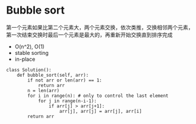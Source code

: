 # Bubble sort

第一个元素如果比第二个元素大，两个元素交换，依次类推，交换相邻两个元素，第一次结束交换时最后一个元素是最大的，再重新开始交换直到排序完成

* O\(n^2\), O\(1\)
* stable sorting
* in-place

```text
class Solution():
    def bubble_sort(self, arr):
        if not arr or len(arr) == 1:
            return arr
        n = len(arr)
        for i in range(n): # only to control the last element
            for j in range(n-i-1):
                if arr[j] > arr[j+1]:
                    arr[j], arr[j] = arr[j], arr[i]
        return arr
            
```

